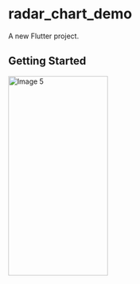 # radar_chart_demo

A new Flutter project.

## Getting Started

<img src="https://github.com/user-attachments/assets/ae2df9e0-8ada-47dc-9c1a-37485e2ee328" alt="Image 5" height="400" width="200">

